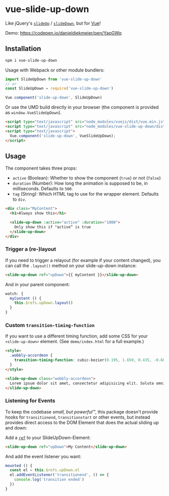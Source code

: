 # vue-slide-up-down

Like jQuery's [`slideUp`](http://api.jquery.com/slideup/) / [`slideDown`](http://api.jquery.com/slidedown/), but for [Vue](vuejs.org)!

Demo: https://codepen.io/danieldiekmeier/pen/YapGWq

## Installation

```sh
npm i vue-slide-up-down
```

Usage with Webpack or other module bundlers:

```js
import SlideUpDown from 'vue-slide-up-down'
// or
const SlideUpDown = require('vue-slide-up-down')

Vue.component('slide-up-down', SlideUpDown)
```

Or use the UMD build directly in your browser (the component is provided as `window.VueSlideUpDown`).

```html
<script type="text/javascript" src="node_modules/vuejs/dist/vue.min.js"></script>
<script type="text/javascript" src="node_modules/vue-slide-up-down/dist/vue-slide-up-down.umd.js"></script>
<script type="text/javascript">
  Vue.component('slide-up-down', VueSlideUpDown);
</script>
```

## Usage

The component takes three props:

- `active` (Boolean): Whether to show the component (`true`) or not (`false`)
- `duration` (Number): How long the animation is supposed to be, in milliseconds. Defaults to `500`.
- `tag` (String): Which HTML tag to use for the wrapper element. Defaults to `div`.

```html
<div class="MyContent">
  <h1>Always show this</h1>

  <slide-up-down :active="active" :duration="1000">
    Only show this if "active” is true
  </slide-up-down>
</div>
```


### Trigger a (re-)layout

If you need to trigger a relayout (for example if your content changed), you can call the `.layout()` method on your slide-up-down instance:

```html
<slide-up-down ref="upDown">{{ myContent }}</slide-up-down>
```

And in your parent component:

```js
watch: {
  myContent () {
    this.$refs.upDown.layout()
  }
}
```


### Custom `transition-timing-function`

If you want to use a different timing function, add some CSS for your `<slide-up-down>` element. (See `demo/index.html` for a full example.)

```html
<style>
  .wobbly-accordeon {
    transition-timing-function: cubic-bezier(0.195, 1.650, 0.435, -0.600);
  }
</style>

<slide-up-down class="wobbly-accordeon">
  Lorem ipsum dolor sit amet, consectetur adipisicing elit. Soluta omnis velit ab culpa, officia, unde nesciunt temporibus cum reiciendis distinctio.
</slide-up-down>
```

### Listening for Events

To keep the codebase _small, but powerful™_, this package doesn't provide hooks for `transitionend`, `transitionstart` or other events, but instead provides direct access to the DOM Element that does the actual sliding up and down:

Add a [`ref`](https://vuejs.org/v2/api/#vm-refs) to your SlideUpDown-Element:

```html
<slide-up-down ref="upDown">My Content</slide-up-down>
```

And add the event listener you want:

```js
mounted () {
  const el = this.$refs.upDown.el
  el.addEventListener('transitionend', () => {
    console.log('transition ended')
  })
}
```
